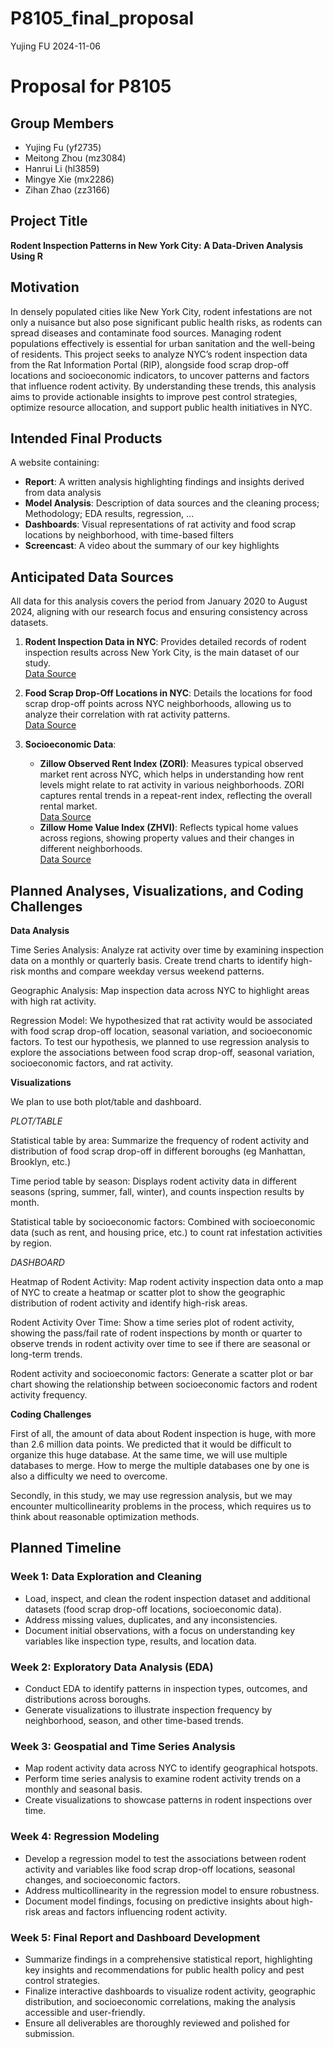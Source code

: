 P8105_final_proposal
================
Yujing FU
2024-11-06

# Proposal for P8105

## Group Members

- Yujing Fu (yf2735)
- Meitong Zhou (mz3084)
- Hanrui Li (hl3859)
- Mingye Xie (mx2286)
- Zihan Zhao (zz3166)

## Project Title

**Rodent Inspection Patterns in New York City: A Data-Driven Analysis
Using R**

## Motivation

In densely populated cities like New York City, rodent infestations are
not only a nuisance but also pose significant public health risks, as
rodents can spread diseases and contaminate food sources. Managing
rodent populations effectively is essential for urban sanitation and the
well-being of residents. This project seeks to analyze NYC’s rodent
inspection data from the Rat Information Portal (RIP), alongside food
scrap drop-off locations and socioeconomic indicators, to uncover
patterns and factors that influence rodent activity. By understanding
these trends, this analysis aims to provide actionable insights to
improve pest control strategies, optimize resource allocation, and
support public health initiatives in NYC.

## Intended Final Products

A website containing:

- **Report**: A written analysis highlighting findings and insights
  derived from data analysis
- **Model Analysis**: Description of data sources and the cleaning
  process; Methodology; EDA results, regression, …
- **Dashboards**: Visual representations of rat activity and food scrap
  locations by neighborhood, with time-based filters
- **Screencast**: A video about the summary of our key highlights

## Anticipated Data Sources

All data for this analysis covers the period from January 2020 to August
2024, aligning with our research focus and ensuring consistency across
datasets.<br>

1.  **Rodent Inspection Data in NYC**: Provides detailed records of
    rodent inspection results across New York City, is the main dataset
    of our study.<br> [Data
    Source](https://data.cityofnewyork.us/Health/Rodent-Inspection/p937-wjvj/about_data)

2.  **Food Scrap Drop-Off Locations in NYC**: Details the locations for
    food scrap drop-off points across NYC neighborhoods, allowing us to
    analyze their correlation with rat activity patterns.<br> [Data
    Source](https://data.cityofnewyork.us/Environment/Food-Scrap-Drop-Off-Locations-in-NYC/if26-z6xq/about_data)

3.  **Socioeconomic Data**:

    - **Zillow Observed Rent Index (ZORI)**: Measures typical observed
      market rent across NYC, which helps in understanding how rent
      levels might relate to rat activity in various neighborhoods. ZORI
      captures rental trends in a repeat-rent index, reflecting the
      overall rental market. <br> [Data
      Source](https://www.zillow.com/research/data/)
    - **Zillow Home Value Index (ZHVI)**: Reflects typical home values
      across regions, showing property values and their changes in
      different neighborhoods.<br> [Data
      Source](https://www.zillow.com/research/data/)

## Planned Analyses, Visualizations, and Coding Challenges

**Data Analysis**

Time Series Analysis: Analyze rat activity over time by examining
inspection data on a monthly or quarterly basis. Create trend charts to
identify high-risk months and compare weekday versus weekend patterns.

Geographic Analysis: Map inspection data across NYC to highlight areas
with high rat activity.

Regression Model: We hypothesized that rat activity would be associated
with food scrap drop-off location, seasonal variation, and socioeconomic
factors. To test our hypothesis, we planned to use regression analysis
to explore the associations between food scrap drop-off, seasonal
variation, socioeconomic factors, and rat activity.

**Visualizations**

We plan to use both plot/table and dashboard.

*PLOT/TABLE*

Statistical table by area: Summarize the frequency of rodent activity
and distribution of food scrap drop-off in different boroughs (eg
Manhattan, Brooklyn, etc.)

Time period table by season: Displays rodent activity data in different
seasons (spring, summer, fall, winter), and counts inspection results by
month.

Statistical table by socioeconomic factors: Combined with socioeconomic
data (such as rent, and housing price, etc.) to count rat infestation
activities by region.

*DASHBOARD*

Heatmap of Rodent Activity: Map rodent activity inspection data onto a
map of NYC to create a heatmap or scatter plot to show the geographic
distribution of rodent activity and identify high-risk areas.

Rodent Activity Over Time: Show a time series plot of rodent activity,
showing the pass/fail rate of rodent inspections by month or quarter to
observe trends in rodent activity over time to see if there are seasonal
or long-term trends.

Rodent activity and socioeconomic factors: Generate a scatter plot or
bar chart showing the relationship between socioeconomic factors and
rodent activity frequency.

**Coding Challenges**

First of all, the amount of data about Rodent inspection is huge, with
more than 2.6 million data points. We predicted that it would be
difficult to organize this huge database. At the same time, we will use
multiple databases to merge. How to merge the multiple databases one by
one is also a difficulty we need to overcome.

Secondly, in this study, we may use regression analysis, but we may
encounter multicollinearity problems in the process, which requires us
to think about reasonable optimization methods.

## Planned Timeline

### Week 1: Data Exploration and Cleaning

- Load, inspect, and clean the rodent inspection dataset and additional
  datasets (food scrap drop-off locations, socioeconomic data).
- Address missing values, duplicates, and any inconsistencies.
- Document initial observations, with a focus on understanding key
  variables like inspection type, results, and location data.

### Week 2: Exploratory Data Analysis (EDA)

- Conduct EDA to identify patterns in inspection types, outcomes, and
  distributions across boroughs.
- Generate visualizations to illustrate inspection frequency by
  neighborhood, season, and other time-based trends.

### Week 3: Geospatial and Time Series Analysis

- Map rodent activity data across NYC to identify geographical hotspots.
- Perform time series analysis to examine rodent activity trends on a
  monthly and seasonal basis.
- Create visualizations to showcase patterns in rodent inspections over
  time.

### Week 4: Regression Modeling

- Develop a regression model to test the associations between rodent
  activity and variables like food scrap drop-off locations, seasonal
  changes, and socioeconomic factors.
- Address multicollinearity in the regression model to ensure
  robustness.
- Document model findings, focusing on predictive insights about
  high-risk areas and factors influencing rodent activity.

### Week 5: Final Report and Dashboard Development

- Summarize findings in a comprehensive statistical report, highlighting
  key insights and recommendations for public health policy and pest
  control strategies.
- Finalize interactive dashboards to visualize rodent activity,
  geographic distribution, and socioeconomic correlations, making the
  analysis accessible and user-friendly.
- Ensure all deliverables are thoroughly reviewed and polished for
  submission.

